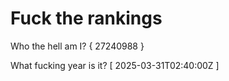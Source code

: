 # Fuck the rankings

Who the hell am I?
{ 27240988 }

What fucking year is it?
[ 2025-03-31T02:40:00Z ]
